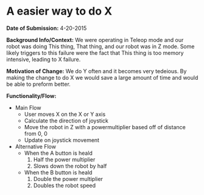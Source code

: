 # A easier way to do X

**Date of Submission:** 4-20-2015

**Background Info/Context:** We were operating in Teleop mode and our robot was doing This thing, That thing, and our robot was in Z mode. Some likely triggers to this failure were the fact that This thing is too memory intensive, leading to X failure. 

**Motivation of Change:** We do Y often and it becomes very tedeious. By making the change to do X we would save a large amount of time and would be able to preform better.

**Functionality/Flow:**
- Main Flow
  * User moves X on the X or Y axis
  * Calculate the direction of joystick
  * Move the robot in Z with a powermultiplier based off of distance from 0, 0
  * Update on joystick movement
- Alternative Flow
  * When the A button is heald
    1. Half the power multiplier
    2. Slows down the robot by half
  * When the B button is heald
  	1. Double the power multiplier
  	2. Doubles the robot speed
  